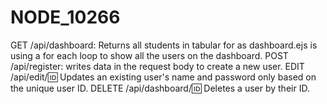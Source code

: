 # NODE_10266


GET /api/dashboard: Returns all students in tabular for as dashboard.ejs is using a for each loop to show all the users on the dashboard.
POST /api/register: writes data in the request body to create a new user.
EDIT /api/edit/:id: Updates an existing user's name and password only based on the unique user ID.
DELETE /api/dashboard/:id: Deletes a user by their ID.
